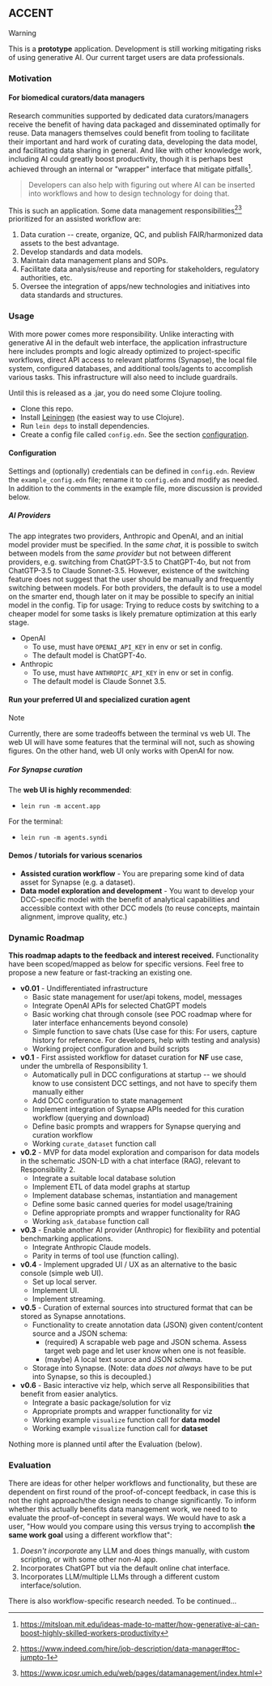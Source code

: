 ## ACCENT

> [!WARNING]  
> This is a **prototype** application.
> Development is still working mitigating risks of using generative AI. 
Our current target users are data professionals.   

### Motivation

#### For biomedical curators/data managers

Research communities supported by dedicated data curators/managers receive the benefit of having data packaged and disseminated optimally for reuse. 
Data managers themselves could benefit from tooling to facilitate their important and hard work of curating data, developing the data model, and facilitating data sharing in general. 
And like with other knowledge work, including AI could greatly boost productivity, though it is perhaps best achieved through an internal or "wrapper" interface that mitigate pitfalls[^1]. 
> Developers can also help with figuring out where AI can be inserted into workflows and how to design technology for doing that. 

This is such an application. Some data management responsibilities[^2][^3] prioritized for an assisted workflow are: 
1. Data curation -- create, organize, QC, and publish FAIR/harmonized data assets to the best advantage. 
2. Develop standards and data models. 
3. Maintain data management plans and SOPs. 
4. Facilitate data analysis/reuse and reporting for stakeholders, regulatory authorities, etc. 
5. Oversee the integration of apps/new technologies and initiatives into data standards and structures. 

<!-- #### And for everyone

Everyone is a curator and could benefit from AI-assisted curation. This open-source application originally developed for biomedical data curation is actually quite reusable for other domains and personal use cases. Some "off-label" use cases will be demonstrated. -->


### Usage

With more power comes more responsibility. 
Unlike interacting with generative AI in the default web interface, the application infrastructure here includes prompts and logic already optimized to project-specific workflows, direct API access to relevant platforms (Synapse), the local file system, configured databases, and additional tools/agents to accomplish various tasks. This infrastructure will also need to include guardrails.

Until this is released as a .jar, you do need some Clojure tooling. 

- Clone this repo. 
- Install [Leiningen](https://leiningen.org/) (the easiest way to use Clojure).
- Run `lein deps` to install dependencies.
- Create a config file called `config.edn`. See the section [configuration](https://github.com/anngvu/accent/tree/web-ui?tab=readme-ov-file#configuration).

#### Configuration

Settings and (optionally) credentials can be defined in `config.edn`. 
Review the `example_config.edn` file; rename it to `config.edn` and modify as needed. 
In addition to the comments in the example file, more discussion is provided below.

##### AI Providers

The app integrates two providers, Anthropic and OpenAI, and an initial model provider must be specified. 
In the *same chat*, it is possible to switch between models from the *same provider* but not between different providers, e.g. switching from ChatGPT-3.5 to ChatGPT-4o, but not from ChatGTP-3.5 to Claude Sonnet-3.5. 
However, existence of the switching feature does not suggest that the user should be manually and frequently switching between models. 
For both providers, the default is to use a model on the smarter end, though later on it may be possible to specify an initial model in the config. 
Tip for usage: Trying to reduce costs by switching to a cheaper model for some tasks is likely premature optimization at this early stage. 

- OpenAI
  - To use, must have `OPENAI_API_KEY` in env or set in config.
  - The default model is ChatGPT-4o.
- Anthropic
  - To use, must have `ANTHROPIC_API_KEY` in env or set in config.
  - The default model is Claude Sonnet 3.5.

#### Run your preferred UI and specialized curation agent

> [!NOTE]  
> Currently, there are some tradeoffs between the terminal vs web UI. The web UI will have some features that the terminal will not, such as showing figures. On the other hand, web UI only works with OpenAI for now.

##### For Synapse curation

The **web UI is highly recommended**:
- `lein run -m accent.app`

For the terminal:
- `lein run -m agents.syndi`

<!--  ##### For personal knowledge curation 

TBD. -->

#### Demos / tutorials for various scenarios

- **Assisted curation workflow** - You are preparing some kind of data asset for Synapse (e.g. a dataset).
- **Data model exploration and development** - You want to develop your DCC-specific model with the benefit of analytical capabilities and accessible context with other DCC models (to reuse concepts, maintain alignment, improve quality, etc.) 

### Dynamic Roadmap

**This roadmap adapts to the feedback and interest received.** 
Functionality have been scoped/mapped as below for specific versions. 
Feel free to propose a new feature or fast-tracking an existing one. 

- **v0.01** - Undifferentiated infrastructure  
    - Basic state management for user/api tokens, model, messages
    - Integrate OpenAI APIs for selected ChatGPT models
    - Basic working chat through console (see POC roadmap where for later interface enhancements beyond console)
    - Simple function to save chats (Use case for this: For users, capture history for reference. For developers, help with testing and analysis)
    - Working project configuration and build scripts
- **v0.1** - First assisted workflow for dataset curation for **NF** use case, under the umbrella of Responsibility 1.
    - Automatically pull in DCC configurations at startup -- we should know to use consistent DCC settings, and not have to specify them manually either
    - Add DCC configuration to state management
    - Implement integration of Synapse APIs needed for this curation workflow (querying and download)
    - Define basic prompts and wrappers for Synapse querying and curation workflow
    - Working `curate_dataset` function call
- **v0.2** - MVP for data model exploration and comparison for data models in the schematic JSON-LD with a chat interface (RAG), relevant to Responsibility 2.
    - Integrate a suitable local database solution
    - Implement ETL of data model graphs at startup
    - Implement database schemas, instantiation and management
    - Define some basic canned queries for model usage/training
    - Define appropriate prompts and wrapper functionality for RAG
    - Working `ask_database` function call
- **v0.3** - Enable another AI provider (Anthropic) for flexibility and potential benchmarking applications. 
    - Integrate Anthropic Claude models.
    - Parity in terms of tool use (function calling).
- **v0.4** - Implement upgraded UI / UX as an alternative to the basic console (simple web UI).
    - Set up local server.
    - Implement UI.
    - Implement streaming.
- **v0.5** - Curation of external sources into structured format that can be stored as Synapse annotations.
    - Functionality to create annotation data (JSON) given content/content source and a JSON schema:
      -  (required) A scrapable web page and JSON schema. Assess target web page and let user know when one is not feasible. 
      -  (maybe) A local text source and JSON schema.
    - Storage into Synapse. (Note: data *does not always* have to be put into Synapse, so this is decoupled.)
- **v0.6** - Basic interactive viz help, which serve all Responsibilities that benefit from easier analytics.
    - Integrate a basic package/solution for viz
    - Appropriate prompts and wrapper functionality for viz
    - Working example `visualize` function call for **data model**
    - Working example `visualize` function call for **dataset**


Nothing more is planned until after the Evaluation (below).

### Evaluation

There are ideas for other helper workflows and functionality, but these are dependent on first round of the proof-of-concept feedback, in case this is not the right approach/the design needs to change significantly. 
To inform whether this actually benefits data management work, we need to to evaluate the proof-of-concept in several ways. 
We would have to ask a user, "How would you compare using this versus trying to accomplish **the same work goal** using a different workflow that": 
1. *Doesn't incorporate* any LLM and does things manually, with custom scripting, or with some other non-AI app.
2. Incorporates ChatGPT but via the default online chat interface.
3. Incorporates LLM/multiple LLMs through a different custom interface/solution.

There is also workflow-specific research needed. To be continued...


[^1]: https://mitsloan.mit.edu/ideas-made-to-matter/how-generative-ai-can-boost-highly-skilled-workers-productivity
[^2]: https://www.indeed.com/hire/job-description/data-manager#toc-jumpto-1
[^3]: https://www.icpsr.umich.edu/web/pages/datamanagement/index.html 
